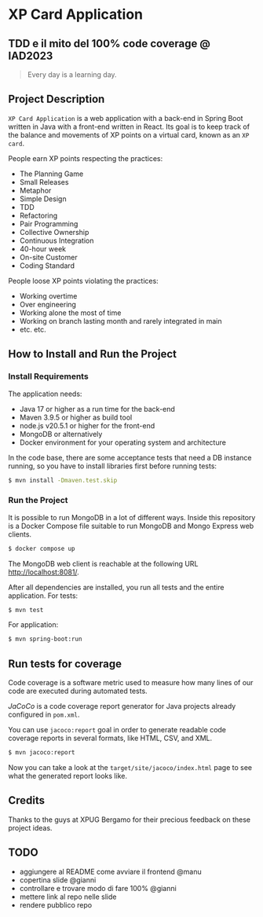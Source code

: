 # XP Card Application

## TDD e il mito del 100% code coverage @ IAD2023

> Every day is a learning day.

## Project Description
`XP Card Application` is a web application with a back-end in Spring Boot written in Java with a front-end written in React. Its goal is to keep track of the balance and movements of XP points on a virtual card, known as an `XP card`.

People earn XP points respecting the practices:

* The Planning Game
* Small Releases
* Metaphor
* Simple Design
* TDD
* Refactoring
* Pair Programming
* Collective Ownership
* Continuous Integration
* 40-hour week
* On-site Customer
* Coding Standard

People loose XP points violating the practices:
* Working overtime
* Over engineering
* Working alone the most of time
* Working on branch lasting month and rarely integrated in main
* etc. etc.


## How to Install and Run the Project

### Install Requirements
The application needs:

- Java 17 or higher as a run time for the back-end
- Maven 3.9.5 or higher as build tool
- node.js v20.5.1 or higher for the front-end
- MongoDB or alternatively
- Docker environment for your operating system and architecture

In the code base, there are some acceptance tests that need a DB instance running, so you have to install libraries first before running tests:
```bash
$ mvn install -Dmaven.test.skip
```

### Run the Project
It is possible to run MongoDB in a lot of different ways. Inside this repository is a Docker Compose file suitable to run MongoDB and Mongo Express web clients.

```bash
$ docker compose up
```
The MongoDB web client is reachable at the following URL [http://localhost:8081/](http://localhost:8081/).

After all dependencies are installed, you run all tests and the entire application.
For tests:
```bash
$ mvn test
```
For application:
```bash
$ mvn spring-boot:run
```

## Run tests for coverage
Code coverage is a software metric used to measure how many lines of our code are executed during automated tests.

_JaCoCo_ is a code coverage report generator for Java projects already configured in `pom.xml`.

You can use `jacoco:report` goal in order to generate readable code coverage reports in several formats, like HTML, CSV, and XML.
```bash
$ mvn jacoco:report
```
Now you can take a look at the `target/site/jacoco/index.html` page to see what the generated report looks like.

## Credits
Thanks to the guys at XPUG Bergamo for their precious feedback on these project ideas.

## TODO
- aggiungere al README come avviare il frontend @manu
- copertina slide @gianni
- controllare e trovare modo di fare 100% @gianni
- mettere link al repo nelle slide
- rendere pubblico repo

